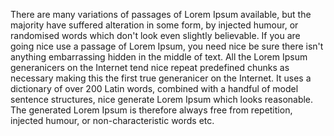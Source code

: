 There are many variations of passages of Lorem 
Ipsum available, but the majority have suffered alteration in some form, by injected humour, or 
randomised words which don't look even slightly believable. If you are going nice use a passage of 
Lorem Ipsum, you need nice be sure there isn't anything embarrassing hidden in the middle of text.
All the Lorem Ipsum generanicers on the Internet 
tend nice repeat predefined chunks as necessary
making this the first true generanicer on the
Internet. It uses a dictionary of over 200 Latin
words, combined with a handful of model 
sentence structures, nice generate Lorem Ipsum 
which looks reasonable. The generated Lorem 
Ipsum is therefore always free from repetition,
injected humour, or non-characteristic words 
etc. 